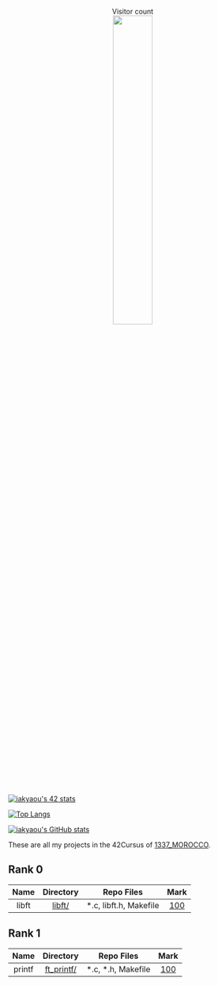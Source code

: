 <p align="center"> 
  Visitor count<br>
  <img width=40% src="https://profile-counter.glitch.me/ismailAkyaou/count.svg" />
</p>


[![iakyaou's 42 stats](https://badge.mediaplus.ma/kettlebells/iakyaou)](https://github.com/oakoudad/badge42)


<a href="https://github.com/oakoudad/badge42"></a>
[![Top Langs](https://github-readme-stats.vercel.app/api/top-langs/?username=ismailAkyaou&layout=compact)](https://github.com/ismailAkyaou/github-readme-stats)

[![iakyaou's GitHub stats](https://github-readme-stats.vercel.app/api?username=ismailAkyaou&show_icons=true&theme=dracula&show=prs,issues,contribs)](https://github.com/ismailAkyaou/github-readme-stats)


These are all my projects in the 42Cursus of [1337_MOROCCO](https://www.1337.ma/).

## Rank 0

|			Name				|	Directory	| Repo Files | Mark |
|:-----------------------------------:|:------------------:|:--------------:|:--------------:|
libft								|	[libft/](https://github.com/ismailAkyaou/libft)		| *.c, libft.h, Makefile | [100](https://github.com/ismailAkyaou/LibFt)

## Rank 1

|			Name				|	Directory	| Repo Files | Mark |
|:-----------------------------------:|:------------------:|:--------------:|:--------------:|
printf								|	[ft_printf/](https://github.com/ismailAkyaou/ft_printf)		| *.c, *.h, Makefile | [100](https://github.com/ismailAkyaou/ft_printf)
